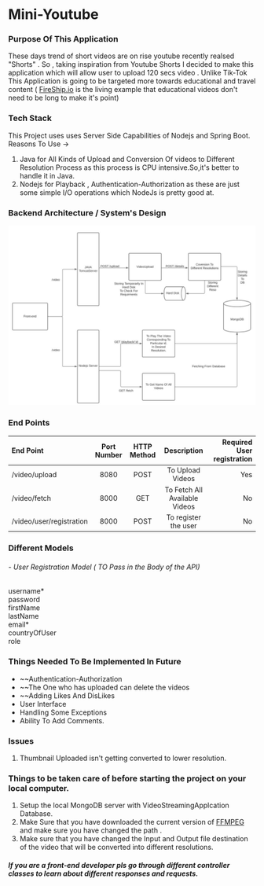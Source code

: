 # Mini-Youtube
### Purpose Of This Application 
These days trend of short videos are on rise youtube recently realsed "Shorts" . So , taking inspiration from Youtube Shorts I decided to make this application which will allow user to upload 120 secs video .
Unlike Tik-Tok This Application is going to be targeted more towards educational and travel content ( [FireShip.io](https://www.youtube.com/channel/UCsBjURrPoezykLs9EqgamOA) is the living example that educational videos don't need to be long to make it's point)

### Tech Stack
This Project uses uses Server Side Capabilities of Nodejs and Spring Boot.       
Reasons To Use ->    
1) Java for All Kinds of Upload and Conversion Of videos to Different Resolution Process as this process is CPU intensive.So,it's better to handle it in Java.
2) Nodejs for Playback , Authentication-Authorization as these are just some simple I/O operations which NodeJs is pretty good at.

### Backend Architecture / System's Design
![System's Design](Architecture1.JPG)

### End Points
| End Point      |   Port Number | HTTP Method   |           Description                   |  Required User registration |
| :---            | :----:  |    :----:     |          :----:                           | ---:   |
| /video/upload    | 8080 | POST          | To Upload Videos                        |  Yes |
| /video/fetch      | 8000 | GET           | To Fetch All Available Videos           | No   |
| /video/user/registration|8000 | POST | To register the user |  No |

### Different Models 
###### - User Registration Model ( TO Pass in the Body of the API)
username*  
password  
firstName  
lastName  
email*    
countryOfUser   
role   


### Things Needed To Be Implemented In Future 
- ~~Authentication-Authorization
- ~~The One who has uploaded can delete the videos
- ~~Adding Likes And DisLikes
- User Interface
- Handling Some Exceptions  
- Ability To Add Comments.

### Issues
1) Thumbnail Uploaded isn't getting converted to lower resolution.

### Things to be taken care of before starting the project on your local computer.
1) Setup the local MongoDB server with VideoStreamingApplcation Database.
2) Make Sure that you have downloaded the current version of [FFMPEG](https://www.ffmpeg.org/download.html) and make sure you have changed the path . 
3) Make sure that you have changed the Input and Output file destination of the video that will be converted into different resolutions.


##### If you are a front-end developer pls go through different controller classes to learn about different responses and requests.



